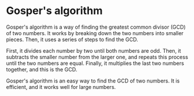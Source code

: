 # Gosper's algorithm

Gosper's algorithm is a way of finding the greatest common divisor (GCD) of two numbers. It works by breaking down the two numbers into smaller pieces. Then, it uses a series of steps to find the GCD.

First, it divides each number by two until both numbers are odd. Then, it subtracts the smaller number from the larger one, and repeats this process until the two numbers are equal. Finally, it multiplies the last two numbers together, and this is the GCD.

Gosper's algorithm is an easy way to find the GCD of two numbers. It is efficient, and it works well for large numbers.
